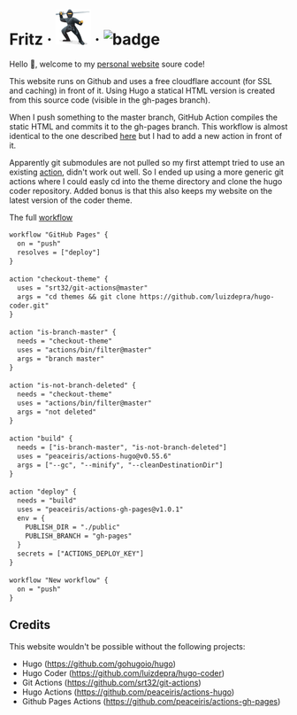 # Fritz · ![ninja](/static/img/ninja.png) · ![badge](https://action-badges.now.sh/JanStevens/fritz.github.io)

Hello :wave:, welcome to my [personal website](https://fritz.ninja) soure code!

This website runs on Github and uses a free cloudflare account (for SSL and caching) in front of it. Using Hugo a statical HTML version is created from this source code (visible in the gh-pages branch).

When I push something to the master branch, GitHub Action compiles the static HTML and commits it to the gh-pages branch. This workflow is almost identical to the one described [here](https://github.com/peaceiris/actions-hugo) but I had to add a new action in front of it. 

Apparently git submodules are not pulled so my first attempt tried to use an existing [action](https://github.com/chris-short/github-action-git-submodules), didn't work out well. So I ended up using a more generic git actions where I could easly cd into the theme directory and clone the hugo coder repository. Added bonus is that this also keeps my website on the latest version of the coder theme.

The full [workflow](.github/main.workflow)

```hcl
workflow "GitHub Pages" {
  on = "push"
  resolves = ["deploy"]
}

action "checkout-theme" {
  uses = "srt32/git-actions@master"
  args = "cd themes && git clone https://github.com/luizdepra/hugo-coder.git"
}

action "is-branch-master" {
  needs = "checkout-theme"
  uses = "actions/bin/filter@master"
  args = "branch master"
}

action "is-not-branch-deleted" {
  needs = "checkout-theme"
  uses = "actions/bin/filter@master"
  args = "not deleted"
}

action "build" {
  needs = ["is-branch-master", "is-not-branch-deleted"]
  uses = "peaceiris/actions-hugo@v0.55.6"
  args = ["--gc", "--minify", "--cleanDestinationDir"]
}

action "deploy" {
  needs = "build"
  uses = "peaceiris/actions-gh-pages@v1.0.1"
  env = {
    PUBLISH_DIR = "./public"
    PUBLISH_BRANCH = "gh-pages"
  }
  secrets = ["ACTIONS_DEPLOY_KEY"]
}

workflow "New workflow" {
  on = "push"
}
```

## Credits

This website wouldn't be possible without the following projects:

- Hugo (https://github.com/gohugoio/hugo)
- Hugo Coder (https://github.com/luizdepra/hugo-coder)
- Git Actions (https://github.com/srt32/git-actions)
- Hugo Actions (https://github.com/peaceiris/actions-hugo)
- Github Pages Actions (https://github.com/peaceiris/actions-gh-pages)
